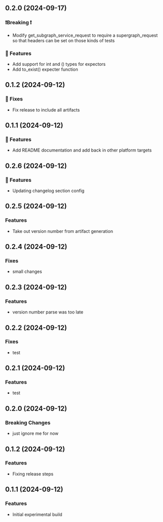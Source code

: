 ## 0.2.0 (2024-09-17)

### ❗️Breaking ❗

- Modify get_subgraph_service_request to require a supergraph_request so that headers can be set on those kinds of tests

### 🚀 Features

- Add support for int and () types for expectors
- Add to_exist() expecter function

## 0.1.2 (2024-09-12)

### 🐛 Fixes

- Fix release to include all artifacts

## 0.1.1 (2024-09-12)

### 🚀 Features

- Add README documentation and add back in other platform targets

## 0.2.6 (2024-09-12)

### 🚀 Features

- Updating changelog section config

## 0.2.5 (2024-09-12)

### Features

- Take out version number from artifact generation

## 0.2.4 (2024-09-12)

### Fixes

- small changes

## 0.2.3 (2024-09-12)

### Features

- version number parse was too late

## 0.2.2 (2024-09-12)

### Fixes

- test

## 0.2.1 (2024-09-12)

### Features

- test

## 0.2.0 (2024-09-12)

### Breaking Changes

- just ignore me for now

## 0.1.2 (2024-09-12)

### Features

- Fixing release steps

## 0.1.1 (2024-09-12)

### Features

- Initial experimental build
